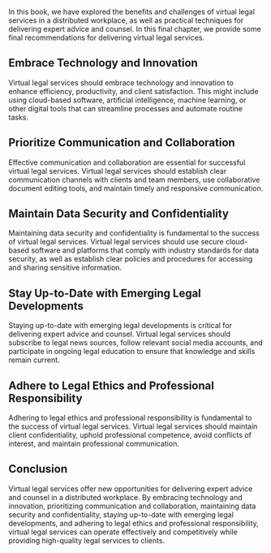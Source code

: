 
In this book, we have explored the benefits and challenges of virtual legal services in a distributed workplace, as well as practical techniques for delivering expert advice and counsel. In this final chapter, we provide some final recommendations for delivering virtual legal services.

Embrace Technology and Innovation
---------------------------------

Virtual legal services should embrace technology and innovation to enhance efficiency, productivity, and client satisfaction. This might include using cloud-based software, artificial intelligence, machine learning, or other digital tools that can streamline processes and automate routine tasks.

Prioritize Communication and Collaboration
------------------------------------------

Effective communication and collaboration are essential for successful virtual legal services. Virtual legal services should establish clear communication channels with clients and team members, use collaborative document editing tools, and maintain timely and responsive communication.

Maintain Data Security and Confidentiality
------------------------------------------

Maintaining data security and confidentiality is fundamental to the success of virtual legal services. Virtual legal services should use secure cloud-based software and platforms that comply with industry standards for data security, as well as establish clear policies and procedures for accessing and sharing sensitive information.

Stay Up-to-Date with Emerging Legal Developments
------------------------------------------------

Staying up-to-date with emerging legal developments is critical for delivering expert advice and counsel. Virtual legal services should subscribe to legal news sources, follow relevant social media accounts, and participate in ongoing legal education to ensure that knowledge and skills remain current.

Adhere to Legal Ethics and Professional Responsibility
------------------------------------------------------

Adhering to legal ethics and professional responsibility is fundamental to the success of virtual legal services. Virtual legal services should maintain client confidentiality, uphold professional competence, avoid conflicts of interest, and maintain professional communication.

Conclusion
----------

Virtual legal services offer new opportunities for delivering expert advice and counsel in a distributed workplace. By embracing technology and innovation, prioritizing communication and collaboration, maintaining data security and confidentiality, staying up-to-date with emerging legal developments, and adhering to legal ethics and professional responsibility, virtual legal services can operate effectively and competitively while providing high-quality legal services to clients.

